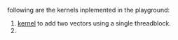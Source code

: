 following are the kernels inplemented in the playground:
1. [kernel](../../playground/vecaddsigle.cu) to add two vectors using a single threadblock. 
2. 